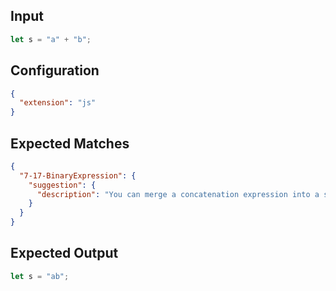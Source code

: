 
## Input
```javascript input
let s = "a" + "b";
```

## Configuration
```json configuration
{
  "extension": "js"
}
```

## Expected Matches
```json expected matches
{
  "7-17-BinaryExpression": {
    "suggestion": {
      "description": "You can merge a concatenation expression into a single string."
    }
  }
}
```

## Expected Output
```javascript expected output
let s = "ab";
```
